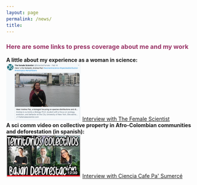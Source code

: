 ```yaml
---
layout: page
permalink: /news/
title:  
---
```


<h3><span style="color: #993366;">Here are some links to press coverage about me and my work</span></h3>
<div>
 <strong>A little about my experience as a woman in science:</strong>
 </div>
 <img src="/images/Screen Shot 2020-04-06 at 12.13.39 PM.png" width="200">  
 <a href="https://thefemalescientist.com/portrait/andrea-paz/826/meet-andrea-paz-a-biologist-focusing-on-species-distributions-and-diversity-in-neotropical-amphibians/">Interview with The Female Scientist </a>

<div>
<strong>A sci comm video  on collective property in Afro-Colombian communities and deforestation (in spanish):</strong>
</div>
<img src="/images/CienciaCafe.jpg" width="200">     
<a href="https://www.youtube.com/watch?v=EXDzZW6zUX8&t=2s"> Interview with Ciencia Cafe Pa' Sumercé </a>




